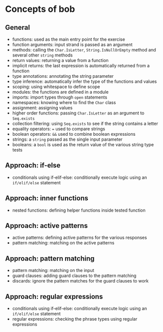 # Concepts of bob

## General

- functions: used as the main entry point for the exercise
- function arguments: input strand is passed as an argument
- methods: calling the `Char.IsLetter`, `String.IsNullOrEmpty` method and several other `string` methods
- return values: returning a value from a function
- implicit returns: the last expression is automatically returned from a function
- type annotations: annotating the string parameter
- type inference: automatically infer the type of the functions and values
- scoping: using whitespace to define scope
- modules: the functions are defined in a module
- imports: import types through `open` statements
- namespaces: knowing where to find the `Char` class
- assignment: assigning values
- higher order functions: passing `Char.IsLetter` as an argument to `Seq.exists`
- collection filtering: using `Seq.exists` to see if the string contains a letter
- equality operators: `=` used to compare strings
- boolean operators: `&&` used to combine boolean expressions
- strings: a `string` passed as the single input parameter
- booleans: a `bool` is used as the return value of the various string type tests

## Approach: if-else

- conditionals using if-elif-else: conditionally execute logic using an `if/elif/else` statement

## Approach: inner functions

- nested functions: defining helper functions inside tested function

## Approach: active patterns

- active patterns: defining active patterns for the various responses
- pattern matching: matching on the active patterns

## Approach: pattern matching

- pattern matching: matching on the input
- guard clauses: adding guard clauses to the pattern matching
- discards: ignore the pattern matches for the guard clauses to work

## Approach: regular expressions

- conditionals using if-elif-else: conditionally execute logic using an `if/elif/else` statement
- regular expressions: checking the phrase types using regular expressions
